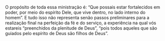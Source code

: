 ﻿O propósito de toda essa ministração é: “Que possais estar fortalecidos em poder, por meio do espírito Dele, que vive dentro, no lado interno do homem”. E tudo isso não representa senão passos preliminares para a realização final na perfeição da fé e do serviço, a experiência na qual vós estareis “preenchidos da plenitude de Deus”, “pois todos aqueles que são guiados pelo espírito de Deus são filhos de Deus”.